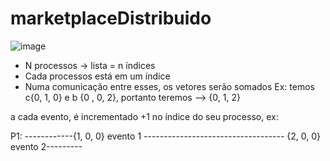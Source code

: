 # marketplaceDistribuido

![image](https://user-images.githubusercontent.com/52046375/202006877-30443f0f-20ed-45ba-ad83-81370151e293.png)

- N processos -> lista = n índices 
- Cada processos está em um índice 
- Numa comunicação entre esses, os vetores serão somados
Ex:
 temos c{0, 1, 0} e b {0 , 0, 2}, portanto teremos --> {0, 1, 2}
 
 a cada evento, é incrementado +1 no índice do seu processo, ex:
 
  P1: ------------{1, 0, 0} evento 1 ----------------------------------- {2, 0, 0} evento 2---------
